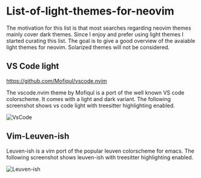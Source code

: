 # List-of-light-themes-for-neovim

  The motivation for this list is that most searches regarding neovim themes mainly cover dark themes. Since I enjoy and prefer using light themes I started curating this list. The goal is to give a good overview of the avaiable light themes for neovim. Solarized themes will not be considered.
  
  ## VS Code light
  https://github.com/Mofiqul/vscode.nvim
  
  The vscode.nvim theme by Mofiqul is a port of the well known VS code colorscheme. It comes with a light and dark variant. The following screenshot shows vs code light with treesitter highlighting enabled.
  
![VsCode](https://user-images.githubusercontent.com/66331806/194699029-9f330c21-4c56-41a7-b1ba-ed5df7e6a792.png)

## Vim-Leuven-ish

Leuven-ish is a vim port of the popular leuven colorscheme for emacs. The following screenshot shows leuven-ish with treesitter highlighting enabled.

![Leuven-ish](https://user-images.githubusercontent.com/66331806/194699436-7174246a-9d8d-40ce-872e-d042d46e8a86.png)
